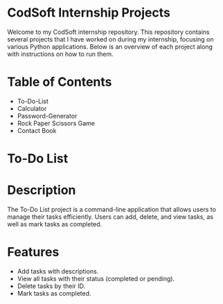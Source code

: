# CodSoft Internship Projects

Welcome to my CodSoft internship repository. This repository contains several projects that I have worked on during my internship, focusing on various Python applications. Below is an overview of each project along with instructions on how to run them.

# Table of Contents
* To-Do-List
* Calculator
* Password-Generator
* Rock Paper Scissors Game
* Contact Book

# To-Do List
# Description
The To-Do List project is a command-line application that allows users to manage their tasks efficiently. Users can add, delete, and view tasks, as well as mark tasks as completed.

# Features
* Add tasks with descriptions.
* View all tasks with their status (completed or pending).
* Delete tasks by their ID.
* Mark tasks as completed.

